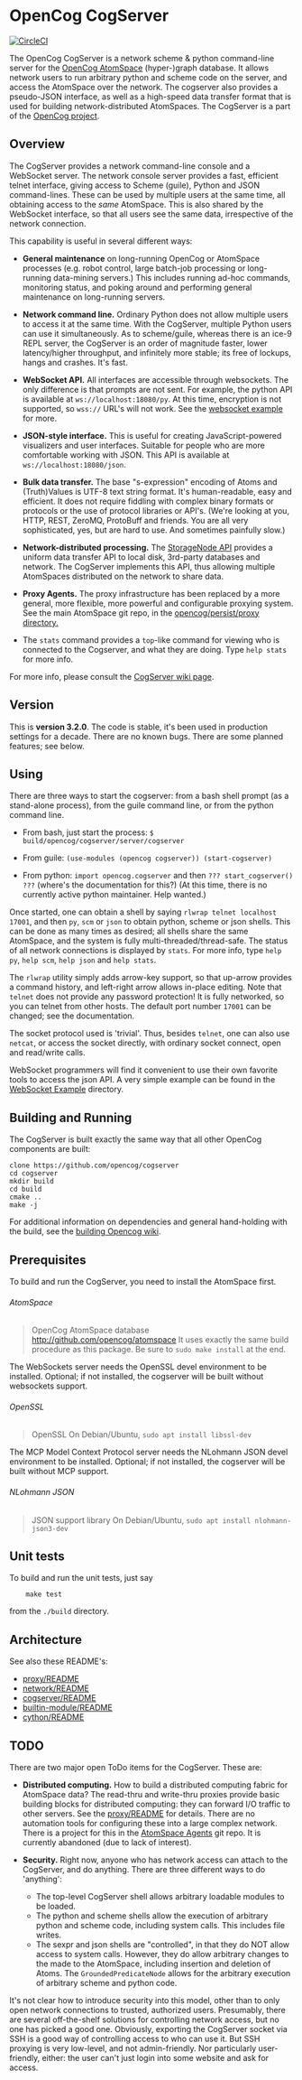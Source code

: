 OpenCog CogServer
=================
[![CircleCI](https://circleci.com/gh/opencog/cogserver.svg?style=svg)](https://circleci.com/gh/opencog/cogserver)

The OpenCog CogServer is a network scheme & python command-line
server for the [OpenCog AtomSpace](https://github.com/opencog/atomspace)
(hyper-)graph database. It allows network users to run arbitrary python
and scheme code on the server, and access the AtomSpace over the
network. The cogserver also provides a pseudo-JSON interface, as well
as a high-speed data transfer format that is used for building
network-distributed AtomSpaces. The CogServer is a part of the
[OpenCog project](https://opencog.org).

Overview
--------
The CogServer provides a network command-line console and a WebSocket
server.  The network console server provides a fast, efficient telnet
interface, giving access to Scheme (guile), Python and JSON command-lines.
These can be used by multiple users at the same time, all obtaining
access to the *same* AtomSpace. This is also shared by the WebSocket
interface, so that all users see the same data, irrespective of the
network connection.

This capability is useful in several different ways:

* **General maintenance** on long-running OpenCog or AtomSpace processes
  (e.g. robot control, large batch-job processing or long-running
  data-mining servers.) This includes running ad-hoc commands,
  monitoring status, and poking around and performing general
  maintenance on long-running servers.

* **Network command line.** Ordinary Python does not allow multiple
  users to access it at the same time. With the CogServer, multiple
  Python users can use it simultaneously. As to scheme/guile, whereas
  there is an ice-9 REPL server, the CogServer is an order of magnitude
  faster, lower latency/higher throughput, and infinitely more stable;
  its free of lockups, hangs and crashes. It's fast.

* **WebSocket API.** All interfaces are accessible through websockets.
  The only difference is that prompts are not sent. For example, the
  python API is available at `ws://localhost:18080/py`.  At this time,
  encryption is not supported, so `wss://` URL's will not work.
  See the [websocket example](./examples/websocket/demo.html) for more.

* **JSON-style interface.** This is useful for creating JavaScript-powered
  visualizers and user interfaces. Suitable for people who are more
  comfortable working with JSON.  This API is available at
  `ws://localhost:18080/json`.

* **Bulk data transfer.** The base "s-expression" encoding of Atoms and
  (Truth)Values is UTF-8 text string format. It's  human-readable, easy
  and efficient. It does not require fiddling with complex binary formats
  or protocols or the use of protocol libraries or API's. (We're looking
  at you, HTTP, REST, ZeroMQ, ProtoBuff and friends. You are all very
  sophisticated, yes, but are hard to use. And sometimes painfully slow.)

* **Network-distributed processing.** The [StorageNode
  API](https://wiki.opencog.org/w/StorageNode) provides a uniform data
  transfer API to local disk, 3rd-party databases and network. The
  CogServer implements this API, thus allowing multiple AtomSpaces
  distributed on the network to share data.

* **Proxy Agents.** The proxy infrastructure has been replaced by a
  more general, more flexible, more powerful and configurable proxying
  system. See the main AtomSpace git repo, in the
  [opencog/persist/proxy directory.](https://github.com/opencog/atomspace/tree/master/opencog/persist/proxy)

* The `stats` command provides a `top`-like command for viewing who is
  connected to the Cogserver, and what they are doing. Type `help stats`
  for more info.

For more info, please consult the
[CogServer wiki page](https://wiki.opencog.org/w/CogServer).

Version
-------
This is **version 3.2.0**. The code is stable, it's been used in
production settings for a decade.   There are no known bugs. There are
some planned features; see below.

Using
-----
There are three ways to start the cogserver: from a bash shell prompt
(as a stand-alone process), from the guile command line, or from the
python command line.

* From bash, just start the process:
  `$ build/opencog/cogserver/server/cogserver`

* From guile: `(use-modules (opencog cogserver)) (start-cogserver)`

* From python: `import opencog.cogserver` and then
  `??? start_cogserver() ???` (where's the documentation for this?)
  (At this time, there is no currently active python maintainer. Help
  wanted.)

Once started, one can obtain a shell by saying `rlwrap telnet localhost
17001`, and then `py`, `scm` or `json` to obtain python, scheme or json
shells.  This can be done as many times as desired; all shells share the
same AtomSpace, and the system is fully multi-threaded/thread-safe.
The status of all network connections is displayed by `stats`. For more
info, type `help py`, `help scm`, `help json` and `help stats`.

The `rlwrap` utility simply adds arrow-key support, so that up-arrow
provides a command history, and left-right arrow allows in-place editing.
Note that `telnet` does not provide any password protection!  It is
fully networked, so you can telnet from other hosts. The default port
number `17001` can be changed; see the documentation.

The socket protocol used is 'trivial'. Thus, besides `telnet`, one can
also use `netcat`, or access the socket directly, with ordinary socket
connect, open and read/write calls.

WebSocket programmers will find it convenient to use their own favorite
tools to access the json API. A very simple example can be found in the
[WebSocket Example](examples/websockets/) directory.

Building and Running
--------------------
The CogServer is built exactly the same way that all other OpenCog
components are built:
```
clone https://github.com/opencog/cogserver
cd cogserver
mkdir build
cd build
cmake ..
make -j
```
For additional information on dependencies and general hand-holding
with the build, see the [building Opencog
wiki](http://wiki.opencog.org/wikihome/index.php/Building_OpenCog).

Prerequisites
-------------
To build and run the CogServer, you need to install the AtomSpace first.

###### AtomSpace
> OpenCog AtomSpace database
> http://github.com/opencog/atomspace
> It uses exactly the same build procedure as this package. Be sure
  to `sudo make install` at the end.

The WebSockets server needs the OpenSSL devel environment to be
installed. Optional; if not installed, the cogserver will be built
without websockets support.

###### OpenSSL
> OpenSSL
> On Debian/Ubuntu, `sudo apt install libssl-dev`

The MCP Model Context Protocol server needs the NLohmann JSON devel
environment to be installed.  Optional; if not installed, the cogserver
will be built without MCP support.

###### NLohmann JSON
> JSON support library
> On Debian/Ubuntu, `sudo apt install nlohmann-json3-dev`


Unit tests
----------
To build and run the unit tests, just say
```
    make test
```
from the `./build` directory.

Architecture
------------
See also these README's:

* [proxy/README](opencog/cogserver/proxy/README.md)
* [network/README](opencog/network/README.md)
* [cogserver/README](opencog/cogserver/server/README.md)
* [builtin-module/README](opencog/cogserver/modules/commands/README.md)
* [cython/README](opencog/cython/README.md)

TODO
----
There are two major open ToDo items for the CogServer.  These are:

* **Distributed computing.** How to build a distributed computing fabric
  for AtomSpace data? The read-thru and write-thru proxies provide basic
  building blocks for distributed computing: they can forward I/O
  traffic to other servers.
  See the [proxy/README](opencog/cogserver/proxy/README.md) for details.
  There are no automation tools for configuring these into a large complex
  network. There is a project for this in the
  [AtomSpace Agents](https://github.com/opencog/atomspace-agents) git
  repo. It is currently abandoned (due to lack of interest).

* **Security.** Right now, anyone who has network access can attach to
  the CogServer, and do anything. There are three different ways to do
  'anything':

  * The top-level CogServer shell allows arbitrary loadable modules to
    be loaded.
  * The python and scheme shells allow the execution of arbitrary python
    and scheme code, including system calls. This includes file writes.
  * The sexpr and json shells are "controlled", in that they do NOT
    allow access to system calls.  However, they do allow arbitrary
    changes to the made to the AtomSpace, including insertion and
    deletion of Atoms. The `GroundedPredicateNode` allows for the
    arbitrary execution of arbitrary scheme and python code.

It's not clear how to introduce security into this model, other than to
only open network connections to trusted, authorized users. Presumably,
there are several off-the-shelf solutions for controlling network
access, but no one has picked a good one. Obviously, exporting the
CogServer socket via SSH is a good way of controlling access to who
can use it. But SSH proxying is very low-level, and not admin-friendly.
Nor particularly user-friendly, either: the user can't just login into
some website and ask for access.
